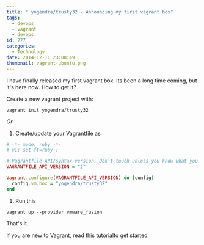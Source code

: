 ```yaml
---
title: " yogendra/trusty32 - Announcing my first vagrant box"
tags:
  - devops
  - vagrant
  - devops
id: 277
categories:
  - Technology
date: 2014-12-11 23:08:49
thumbnail: vagrant-ubuntu.png
---
```


I have finally released my first vagrant box. Its been a long time coming, but it's here now. How to get it?

<!--more-->

Create a new vagrant project with:

```shell
vagrant init yogendra/trusty32
```

_Or_

1. Create/update your Vagrantfile as

```ruby Vagrantfile
# -*- mode: ruby -*-
# vi: set ft=ruby :

# Vagrantfile API/syntax version. Don't touch unless you know what you're doing!
VAGRANTFILE_API_VERSION = "2"

Vagrant.configure(VAGRANTFILE_API_VERSION) do |config|
  config.vm.box = "yogendra/trusty32"
end

```

1. Run this

```shell
vagrant up --provider vmware_fusion
```

That's it.

If you are new to Vagrant, read [this tutorial](https://docs.vagrantup.com/v2/getting-started/)to get started
